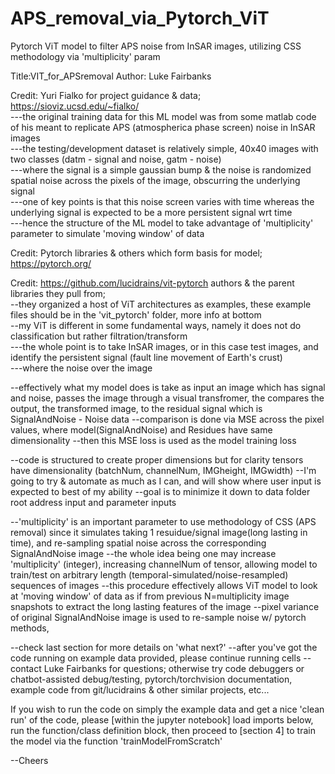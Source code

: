 # APS_removal_via_Pytorch_ViT
Pytorch ViT model to filter APS noise from InSAR images, utilizing CSS methodology via 'multiplicity' param


Title:VIT_for_APSremoval
Author: Luke Fairbanks

Credit: Yuri Fialko for project guidance & data; https://sioviz.ucsd.edu/~fialko/     
---the original training data for this ML model was from some matlab code of his meant to replicate APS (atmospherica phase screen) noise in InSAR images     
---the testing/development dataset is relatively simple, 40x40 images with two classes (datm - signal and noise, gatm - noise)   
---where the signal is a simple gaussian bump & the noise is randomized spatial noise across the pixels of the image, obscurring the underlying signal   
---one of key points is that this noise screen varies with time whereas the underlying signal is expected to be a more persistent signal wrt time  
---hence the structure of the ML model to take advantage of 'multiplicity' parameter to simulate 'moving window' of data    

Credit: Pytorch libraries & others which form basis for model; https://pytorch.org/     

Credit: https://github.com/lucidrains/vit-pytorch authors & the parent libraries they pull from;      
--they organized a host of ViT architectures as examples, these example files should be in the 'vit_pytorch' folder, more info at bottom     
--my ViT is different in some fundamental ways, namely it does not do classification but rather filtration/transform    
---the whole point is to take InSAR images, or in this case test images, and identify the persistent signal (fault line movement of Earth's crust)   
---where the noise over the image 

--effectively what my model does is take as input an image which has signal and noise, passes the image through a visual transfromer, the compares the output, the transformed image, to the residual signal which is SignalAndNoise - Noise data
--comparison is done via MSE across the pixel values, where model(SignalAndNoise) and Residues have same dimensionality
--then this MSE loss is used as the model training loss

--code is structured to create proper dimensions but for clarity tensors have dimensionality (batchNum, channelNum, IMGheight, IMGwidth)
--I'm going to try & automate as much as I can, and will show where user input is expected to best of my ability
--goal is to minimize it down to data folder root address input and parameter inputs

--'multiplicity' is an important parameter to use methodology of CSS (APS removal) since it simulates taking 1 resuidue/signal image(long lasting in time), and re-sampling spatial noise across the corresponding SignalAndNoise image
--the whole idea being one may increase 'multiplicity' (integer), increasing channelNum of tensor, allowing model to train/test on arbitrary length (temporal-simulated/noise-resampled) sequences of images
--this procedure effectively allows ViT model to look at 'moving window' of data as if from previous N=multiplicity image snapshots to extract the long lasting features of the image
--pixel variance of original SignalAndNoise image is used to re-sample noise w/ pytorch methods,

--check last section for more details on 'what next?'
--after you've got the code running on example data provided, please continue running cells
--contact Luke Fairbanks for questions; otherwise try code debuggers or chatbot-assisted debug/testing, pytorch/torchvision documentation, example code from git/lucidrains & other similar projects, etc...

If you wish to run the code on simply the example data and get a nice 'clean run' of the code, please [within the jupyter notebook] load imports below, run the function/class definition block, then proceed to [section 4] to train the model via the function 'trainModelFromScratch'

--Cheers
